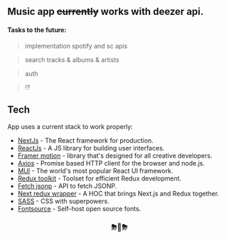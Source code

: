 ## Music app <s>currently</s> works with deezer api.

#### Tasks to the future:

> implementation spotify and sc apis

> search tracks & albums & artists

> auth

> ⁉️

## Tech

App uses a current stack to work properly:

- [NextJs] - The React framework for production.
- [ReactJs] - A JS library for building user interfaces.
- [Framer motion] - library that's designed for all creative developers.
- [Axios] - Promise based HTTP client for the browser and node.js.
- [MUI] - The world's most popular React UI framework.
- [Redux toolkit] - Toolset for efficient Redux development.
- [Fetch jsonp] - API to fetch JSONP.
- [Next redux wrapper] - A HOC that brings Next.js and Redux together.
- [SASS] - CSS with superpowers.
- [Fontsource] - Self-host open source fonts.

### <center>⛈💩⛈</center>

[NextJs]: <https://nextjs.org/>

[ReactJs]: <https://reactjs.org/>

[Framer motion]: <https://www.framer.com/docs/>

[Axios]: <https://axios-http.com/docs/intro>

[MUI]: <https://mui.com/getting-started/usage/>

[Redux toolkit]: <https://redux-toolkit.js.org/>

[Fetch jsonp]: <https://github.com/camsong/fetch-jsonp>

[SASS]: <https://sass-lang.com/>

[Next redux wrapper]: <https://github.com/kirill-konshin/next-redux-wrapper>

[Fontsource]: <https://fontsource.org/>
